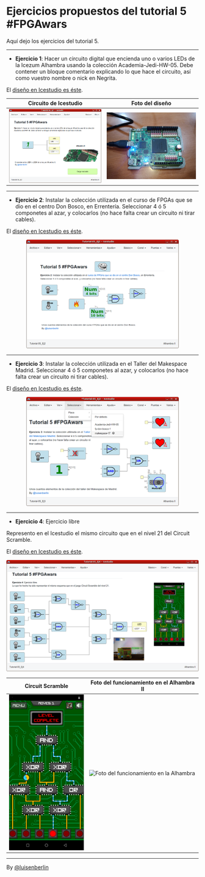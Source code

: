 # Ejercicios propuestos del tutorial 5 #FPGAwars

Aquí dejo los ejercicios del tutorial 5.

---

* **Ejercicio 1**: Hacer un circuito digital que encienda uno o varios LEDs de la Icezum Alhambra usando la colección Academia-Jedi-HW-05. Debe contener un bloque comentario explicando lo que hace el circuito, así como vuestro nombre o nick en Negrita.

El [diseño en Icestudio es éste](./Tutorial-05_Ej1.ice).

| Circuito de Icestudio | Foto del diseño |
|--|--|
|<img src="./Tutorial-05_Ej1-Icestudio.png" alt="Circuito de Icestudio" width="400"/> | <img src="./Tutorial-05_Ej1-foto.jpg" alt="Foto del diseño en la placa" width="400"/> |

---

* **Ejercicio 2**: Instalar la colección utilizada en el curso de FPGAs que se dio en el centro Don Bosco, en Errentería. Seleccionar 4 ó 5 componetes al azar, y colocarlos (no hace falta crear un circuito ni tirar cables).

El [diseño en Icestudio es éste](./Tutorial-05_Ej2.ice).

<center>
<img src="./Tutorial-05_Ej2-Icestudio.png" alt="Icestudio con la colección del curso de FPGA del centro Don Bosco" width="400"/>
</center>

---

* **Ejercicio 3**: Instalar la colección utilizada en el Taller del Makespace Madrid. Seleccionar 4 ó 5 componetes al azar, y colocarlos (no hace falta crear un circuito ni tirar cables).

El [diseño en Icestudio es éste](./Tutorial-05_Ej3.ice).

<center>
<img src="./Tutorial-05_Ej3-Icestudio.png" alt="Icestudio con la colección del taller del Makespace Madrid" width="400"/>
</center>

---

* **Ejercicio 4**: Ejercicio libre

Represento en el Icestudio el mismo circuito que en el nivel 21 del Circuit Scramble.

El [diseño en Icestudio es éste](./Tutorial-05_Ej4.ice).

<center>
<img src="./Tutorial-05_Ej4.png" alt="Ejercicio libre" width="600"/>
</center>


| Circuit Scramble | Foto del funcionamiento en el Alhambra II |
|--|--|
|<img src="./Tutorial-05_Ej4-circuitscramble.png" alt="Circuit Scramble" width="200"/> | <img src="./Tutorial-05_Ej4-foto.jpg" alt="Foto del funcionamiento en la Alhambra" width="400"/> |

---

By [@luisenberlin](http://twitter.com/luisenberlin)

